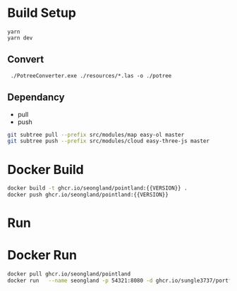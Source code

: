 # Build Setup

```
yarn
yarn dev
```

## Convert

```
 ./PotreeConverter.exe ./resources/*.las -o ./potree
```

## Dependancy

- pull
- push

```bash
git subtree pull --prefix src/modules/map easy-ol master
git subtree push --prefix src/modules/cloud easy-three-js master
```

# Docker Build

```bash
docker build -t ghcr.io/seongland/pointland:{{VERSION}} .
docker push ghcr.io/seongland/pointland:{{VERSION}}
```

# Run

# Docker Run

```bash
docker pull ghcr.io/seongland/pointland
docker run   --name seongland -p 54321:8080 -d ghcr.io/sungle3737/portfolio-react
```
